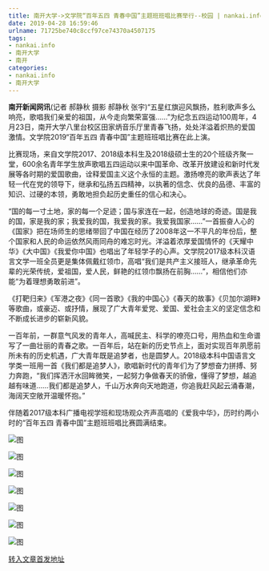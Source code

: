 ```yaml
---
title: 南开大学->文学院“百年五四 青春中国”主题班班唱比赛举行--校园 | nankai.info
date: 2019-04-28 16:59:46
urlname: 71725be740c8ccf97ce74370a4507175
tags: 
- nankai.info
- 南开大学
- 南开
categories:
- nankai.info
- 南开大学
---
```


**南开新闻网讯**(记者 郝静秋 摄影 郝静秋 张宇)“五星红旗迎风飘扬，胜利歌声多么响亮，歌唱我们亲爱的祖国，从今走向繁荣富强……”为纪念五四运动100周年，4月23日，南开大学八里台校区田家炳音乐厅里青春飞扬，处处洋溢着炽热的爱国激情。文学院2019“百年五四 青春中国”主题班班唱比赛在此上演。

比赛现场，来自文学院2017、2018级本科生及2018级硕士生的20个班级齐聚一堂，600余名青年学生放声歌唱五四运动以来中国革命、改革开放建设和新时代发展等各时期的爱国歌曲，诠释爱国主义这个永恒的主题。激扬嘹亮的歌声表达了年轻一代在党的领导下，继承和弘扬五四精神，以执著的信念、优良的品德、丰富的知识、过硬的本领，勇敢地担负起历史重任的信心和决心。

“国的每一寸土地，家的每一个足迹；国与家连在一起，创造地球的奇迹。国是我的国，家是我的家；我爱我的国，我爱我的家。我爱我国家……”一首振奋人心的《国家》把在场师生的思绪带回了中国在经历了2008年这一不平凡的年份后，整个国家和人民的命运依然风雨同舟的难忘时光。洋溢着浓厚爱国情怀的《天耀中华》《大中国》《我爱你中国》也唱出了年轻学子的心声。文学院2017级本科汉语言文学一班全员更是集体佩戴红领巾，高唱“我们是共产主义接班人，继承革命先辈的光荣传统，爱祖国，爱人民，鲜艳的红领巾飘扬在前胸……”，相信他们亦能“为着理想勇敢前进”。

《打靶归来》《军港之夜》《同一首歌》《我的中国心》《春天的故事》《贝加尔湖畔》等歌曲，或豪迈、或抒情，展现了广大青年爱党、爱国、爱社会主义的坚定信念和不断成长进步的崭新风貌。

一百年前，一群意气风发的青年人，高喊民主、科学的嘹亮口号，用热血和生命谱写了一曲壮丽的青春之歌。一百年后，站在新的历史节点上，面对实现百年夙愿前所未有的历史机遇，广大青年既是追梦者，也是圆梦人。2018级本科中国语言文学类一班用一首《我们都是追梦人》，歌唱新时代的青年们为了梦想奋力拼搏、努力奔跑，“我们挥洒汗水回眸微笑，一起努力争做春天的骄傲，懂得了梦想，越追越有味道……我们都是追梦人，千山万水奔向天地跑道，你追我赶风起云涌春潮，海阔天空敞开温暖怀抱。”

伴随着2017级本科广播电视学班和现场观众齐声高唱的《爱我中华》，历时约两小时的“百年五四 青春中国”主题班班唱比赛圆满结束。

![图](http://news.nankai.edu.cn/pic/0/00/35/08/350829_484339.jpg)

![图](http://news.nankai.edu.cn/pic/0/00/35/08/350827_593969.jpg)

![图](http://news.nankai.edu.cn/pic/0/00/35/08/350830_474496.jpg)

![图](http://news.nankai.edu.cn/pic/0/00/35/08/350828_997875.jpg)

![图](http://news.nankai.edu.cn/pic/0/00/35/08/350826_356029.jpg)

![图](http://news.nankai.edu.cn/pic/0/00/35/08/350825_978696.jpg)

![图](http://news.nankai.edu.cn/pic/0/00/35/08/350824_701555.jpg)

[转入文章首发地址](http://news.nankai.edu.cn/qqxy/system/2019/04/24/000446936.shtml)